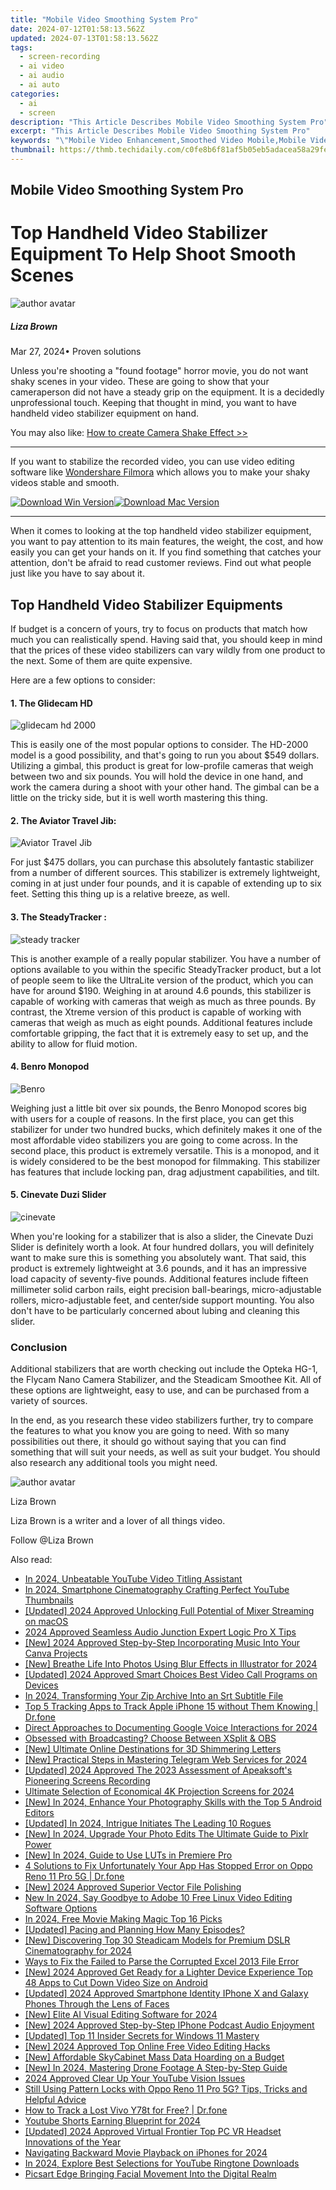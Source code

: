 ```yaml
---
title: "Mobile Video Smoothing System Pro"
date: 2024-07-12T01:58:13.562Z
updated: 2024-07-13T01:58:13.562Z
tags: 
  - screen-recording
  - ai video
  - ai audio
  - ai auto
categories: 
  - ai
  - screen
description: "This Article Describes Mobile Video Smoothing System Pro"
excerpt: "This Article Describes Mobile Video Smoothing System Pro"
keywords: "\"Mobile Video Enhancement,Smoothed Video Mobile,Mobile Video Clarity,Video Smoothing Device,Ultra-Clear Video Mobile,Easy Video Quality Improvement,Seamless Mobile Streaming\""
thumbnail: https://thmb.techidaily.com/c0fe8b6f81af5b05eb5adacea58a29fe6fd2f271b6a687457517f15534dc6b13.jpg
---
```


## Mobile Video Smoothing System Pro

# Top Handheld Video Stabilizer Equipment To Help Shoot Smooth Scenes

![author avatar](https://lh5.googleusercontent.com/-AIMmjowaFs4/AAAAAAAAAAI/AAAAAAAAABc/Y5UmwDaI7HU/s250-c-k/photo.jpg)

##### Liza Brown

 Mar 27, 2024• Proven solutions

Unless you're shooting a "found footage" horror movie, you do not want shaky scenes in your video. These are going to show that your cameraperson did not have a steady grip on the equipment. It is a decidedly unprofessional touch. Keeping that thought in mind, you want to have handheld video stabilizer equipment on hand.

You may also like: [How to create Camera Shake Effect >>](https://tools.techidaily.com/wondershare/filmora/download/)

---

If you want to stabilize the recorded video, you can use video editing software like [Wondershare Filmora](https://tools.techidaily.com/wondershare/filmora/download/) which allows you to make your shaky videos stable and smooth.

[![Download Win Version](https://images.wondershare.com/filmora/guide/download-btn-win.jpg)](https://tools.techidaily.com/wondershare/filmora/download/)[![Download Mac Version](https://images.wondershare.com/filmora/guide/download-btn-mac.jpg)](https://tools.techidaily.com/wondershare/filmora/download/)

---

When it comes to looking at the top handheld video stabilizer equipment, you want to pay attention to its main features, the weight, the cost, and how easily you can get your hands on it. If you find something that catches your attention, don't be afraid to read customer reviews. Find out what people just like you have to say about it.

## Top Handheld Video Stabilizer Equipments

If budget is a concern of yours, try to focus on products that match how much you can realistically spend. Having said that, you should keep in mind that the prices of these video stabilizers can vary wildly from one product to the next. Some of them are quite expensive.

Here are a few options to consider:

#### 1\. The Glidecam HD

![glidecam hd 2000](https://images.wondershare.com/filmora/article-images/glidecam-hd-2000.jpg)

This is easily one of the most popular options to consider. The HD-2000 model is a good possibility, and that's going to run you about $549 dollars. Utilizing a gimbal, this product is great for low-profile cameras that weigh between two and six pounds. You will hold the device in one hand, and work the camera during a shoot with your other hand. The gimbal can be a little on the tricky side, but it is well worth mastering this thing.

#### 2\. The Aviator Travel Jib:

![Aviator Travel Jib](https://images.wondershare.com/filmora/article-images/Aviator-Travel-Jib.jpg)

For just $475 dollars, you can purchase this absolutely fantastic stabilizer from a number of different sources. This stabilizer is extremely lightweight, coming in at just under four pounds, and it is capable of extending up to six feet. Setting this thing up is a relative breeze, as well.

#### 3\. The SteadyTracker :

![steady tracker](https://images.wondershare.com/filmora/article-images/steady-tracker.jpg)

This is another example of a really popular stabilizer. You have a number of options available to you within the specific SteadyTracker product, but a lot of people seem to like the UltraLite version of the product, which you can have for around $190\. Weighing in at around 4.6 pounds, this stabilizer is capable of working with cameras that weigh as much as three pounds. By contrast, the Xtreme version of this product is capable of working with cameras that weigh as much as eight pounds. Additional features include comfortable gripping, the fact that it is extremely easy to set up, and the ability to allow for fluid motion.

#### 4\. Benro Monopod

![Benro](https://images.wondershare.com/filmora/article-images/Benro.jpg)

Weighing just a little bit over six pounds, the Benro Monopod scores big with users for a couple of reasons. In the first place, you can get this stabilizer for under two hundred bucks, which definitely makes it one of the most affordable video stabilizers you are going to come across. In the second place, this product is extremely versatile. This is a monopod, and it is widely considered to be the best monopod for filmmaking. This stabilizer has features that include locking pan, drag adjustment capabilities, and tilt.

#### 5\. Cinevate Duzi Slider

![cinevate](https://images.wondershare.com/filmora/article-images/cinevate.jpg)

When you're looking for a stabilizer that is also a slider, the Cinevate Duzi Slider is definitely worth a look. At four hundred dollars, you will definitely want to make sure this is something you absolutely want. That said, this product is extremely lightweight at 3.6 pounds, and it has an impressive load capacity of seventy-five pounds. Additional features include fifteen millimeter solid carbon rails, eight precision ball-bearings, micro-adjustable rollers, micro-adjustable feet, and center/side support mounting. You also don't have to be particularly concerned about lubing and cleaning this slider.

### Conclusion

Additional stabilizers that are worth checking out include the Opteka HG-1, the Flycam Nano Camera Stabilizer, and the Steadicam Smoothee Kit. All of these options are lightweight, easy to use, and can be purchased from a variety of sources.

In the end, as you research these video stabilizers further, try to compare the features to what you know you are going to need. With so many possibilities out there, it should go without saying that you can find something that will suit your needs, as well as suit your budget. You should also research any additional tools you might need.

![author avatar](https://lh5.googleusercontent.com/-AIMmjowaFs4/AAAAAAAAAAI/AAAAAAAAABc/Y5UmwDaI7HU/s250-c-k/photo.jpg)

Liza Brown

Liza Brown is a writer and a lover of all things video.

Follow @Liza Brown


<ins class="adsbygoogle"
     style="display:block"
     data-ad-format="autorelaxed"
     data-ad-client="ca-pub-7571918770474297"
     data-ad-slot="1223367746"></ins>



<ins class="adsbygoogle"
     style="display:block"
     data-ad-client="ca-pub-7571918770474297"
     data-ad-slot="8358498916"
     data-ad-format="auto"
     data-full-width-responsive="true"></ins>




<span class="atpl-alsoreadstyle">Also read:</span>
<div><ul>
<li><a href="https://fox-hovers.techidaily.com/in-2024-unbeatable-youtube-video-titling-assistant/"><u>In 2024, Unbeatable YouTube Video Titling Assistant</u></a></li>
<li><a href="https://youtube-web.techidaily.com/24-smartphone-cinematography-crafting-perfect-youtube-thumbnails/"><u>In 2024, Smartphone Cinematography  Crafting Perfect YouTube Thumbnails</u></a></li>
<li><a href="https://fox-hovers.techidaily.com/updated-2024-approved-unlocking-full-potential-of-mixer-streaming-on-macos/"><u>[Updated] 2024 Approved  Unlocking Full Potential of Mixer Streaming on macOS</u></a></li>
<li><a href="https://article-knowledge.techidaily.com/2024-approved-seamless-audio-junction-expert-logic-pro-x-tips/"><u>2024 Approved  Seamless Audio Junction  Expert Logic Pro X Tips</u></a></li>
<li><a href="https://fox-hovers.techidaily.com/new-2024-approved-step-by-step-incorporating-music-into-your-canva-projects/"><u>[New] 2024 Approved  Step-by-Step  Incorporating Music Into Your Canva Projects</u></a></li>
<li><a href="https://fox-hovers.techidaily.com/new-breathe-life-into-photos-using-blur-effects-in-illustrator-for-2024/"><u>[New] Breathe Life Into Photos  Using Blur Effects in Illustrator for 2024</u></a></li>
<li><a href="https://on-screen-recording.techidaily.com/updated-2024-approved-smart-choices-best-video-call-programs-on-devices/"><u>[Updated] 2024 Approved  Smart Choices  Best Video Call Programs on Devices</u></a></li>
<li><a href="https://fox-hovers.techidaily.com/in-2024-transforming-your-zip-archive-into-an-srt-subtitle-file/"><u>In 2024, Transforming Your Zip Archive Into an Srt Subtitle File</u></a></li>
<li><a href="https://ios-location-track.techidaily.com/top-5-tracking-apps-to-track-apple-iphone-15-without-them-knowing-drfone-by-drfone-virtual-ios/"><u>Top 5 Tracking Apps to Track Apple iPhone 15 without Them Knowing | Dr.fone</u></a></li>
<li><a href="https://desktop-recording.techidaily.com/direct-approaches-to-documenting-google-voice-interactions-for-2024/"><u>Direct Approaches to Documenting Google Voice Interactions for 2024</u></a></li>
<li><a href="https://fox-hovers.techidaily.com/obsessed-with-broadcasting-choose-between-xsplit-and-obs/"><u>Obsessed with Broadcasting? Choose Between XSplit & OBS</u></a></li>
<li><a href="https://fox-hovers.techidaily.com/new-ultimate-online-destinations-for-3d-shimmering-letters/"><u>[New] Ultimate Online Destinations for 3D Shimmering Letters</u></a></li>
<li><a href="https://fox-hovers.techidaily.com/new-practical-steps-in-mastering-telegram-web-services-for-2024/"><u>[New] Practical Steps in Mastering Telegram Web Services for 2024</u></a></li>
<li><a href="https://desktop-recording.techidaily.com/updated-2024-approved-the-2023-assessment-of-apeaksofts-pioneering-screens-recording/"><u>[Updated] 2024 Approved  The 2023 Assessment of Apeaksoft's Pioneering Screens Recording</u></a></li>
<li><a href="https://some-guidance.techidaily.com/ultimate-selection-of-economical-4k-projection-screens-for-2024/"><u>Ultimate Selection of Economical 4K Projection Screens for 2024</u></a></li>
<li><a href="https://fox-hovers.techidaily.com/new-in-2024-enhance-your-photography-skills-with-the-top-5-android-editors/"><u>[New] In 2024, Enhance Your Photography Skills with the Top 5 Android Editors</u></a></li>
<li><a href="https://screen-capture.techidaily.com/updated-in-2024-intrigue-initiates-the-leading-10-rogues/"><u>[Updated] In 2024, Intrigue Initiates  The Leading 10 Rogues</u></a></li>
<li><a href="https://fox-hovers.techidaily.com/new-in-2024-upgrade-your-photo-edits-the-ultimate-guide-to-pixlr-power/"><u>[New] In 2024, Upgrade Your Photo Edits  The Ultimate Guide to Pixlr Power</u></a></li>
<li><a href="https://fox-hovers.techidaily.com/new-in-2024-guide-to-use-luts-in-premiere-pro/"><u>[New] In 2024, Guide to Use LUTs in Premiere Pro</u></a></li>
<li><a href="https://howto.techidaily.com/4-solutions-to-fix-unfortunately-your-app-has-stopped-error-on-oppo-reno-11-pro-5g-drfone-by-drfone-fix-android-problems-fix-android-problems/"><u>4 Solutions to Fix Unfortunately Your App Has Stopped Error on Oppo Reno 11 Pro 5G | Dr.fone</u></a></li>
<li><a href="https://fox-hovers.techidaily.com/new-2024-approved-superior-vector-file-polishing/"><u>[New] 2024 Approved  Superior Vector File Polishing</u></a></li>
<li><a href="https://ai-driven-video-production.techidaily.com/new-in-2024-say-goodbye-to-adobe-10-free-linux-video-editing-software-options/"><u>New In 2024, Say Goodbye to Adobe 10 Free Linux Video Editing Software Options</u></a></li>
<li><a href="https://ai-driven-video-production.techidaily.com/in-2024-free-movie-making-magic-top-16-picks/"><u>In 2024, Free Movie Making Magic Top 16 Picks</u></a></li>
<li><a href="https://extra-guidance.techidaily.com/updated-pacing-and-planning-how-many-episodes/"><u>[Updated] Pacing and Planning  How Many Episodes?</u></a></li>
<li><a href="https://fox-hovers.techidaily.com/new-discovering-top-30-steadicam-models-for-premium-dslr-cinematography-for-2024/"><u>[New] Discovering Top 30 Steadicam Models for Premium DSLR Cinematography for 2024</u></a></li>
<li><a href="https://techidaily.com/ways-to-fix-the-failed-to-parse-the-corrupted-excel-2013-file-error-by-stellar-guide/"><u>Ways to Fix the Failed to Parse the Corrupted Excel 2013 File Error</u></a></li>
<li><a href="https://fox-hovers.techidaily.com/new-2024-approved-get-ready-for-a-lighter-device-experience-top-48-apps-to-cut-down-video-size-on-android/"><u>[New] 2024 Approved  Get Ready for a Lighter Device Experience  Top 48 Apps to Cut Down Video Size on Android</u></a></li>
<li><a href="https://fox-hovers.techidaily.com/updated-2024-approved-smartphone-identity-iphone-x-and-galaxy-phones-through-the-lens-of-faces/"><u>[Updated] 2024 Approved  Smartphone Identity  IPhone X and Galaxy Phones Through the Lens of Faces</u></a></li>
<li><a href="https://fox-hovers.techidaily.com/new-elite-ai-visual-editing-software-for-2024/"><u>[New] Elite AI Visual Editing Software for 2024</u></a></li>
<li><a href="https://fox-hovers.techidaily.com/new-2024-approved-step-by-step-iphone-podcast-audio-enjoyment/"><u>[New] 2024 Approved  Step-by-Step  IPhone Podcast Audio Enjoyment</u></a></li>
<li><a href="https://some-guidance.techidaily.com/updated-top-11-insider-secrets-for-windows-11-mastery/"><u>[Updated] Top 11 Insider Secrets for Windows 11 Mastery</u></a></li>
<li><a href="https://fox-hovers.techidaily.com/new-2024-approved-top-online-free-video-editing-hacks/"><u>[New] 2024 Approved  Top Online Free Video Editing Hacks</u></a></li>
<li><a href="https://fox-hovers.techidaily.com/new-affordable-skycabinet-mass-data-hoarding-on-a-budget/"><u>[New] Affordable SkyCabinet  Mass Data Hoarding on a Budget</u></a></li>
<li><a href="https://fox-hovers.techidaily.com/new-in-2024-mastering-drone-footage-a-step-by-step-guide/"><u>[New] In 2024, Mastering Drone Footage  A Step-by-Step Guide</u></a></li>
<li><a href="https://youtube-clips.techidaily.com/2024-approved-clear-up-your-youtube-vision-issues/"><u>2024 Approved  Clear Up Your YouTube Vision Issues</u></a></li>
<li><a href="https://android-unlock.techidaily.com/still-using-pattern-locks-with-oppo-reno-11-pro-5g-tips-tricks-and-helpful-advice-by-drfone-android/"><u>Still Using Pattern Locks with Oppo Reno 11 Pro 5G? Tips, Tricks and Helpful Advice</u></a></li>
<li><a href="https://android-location-track.techidaily.com/how-to-track-a-lost-vivo-y78t-for-free-drfone-by-drfone-virtual-android/"><u>How to Track a Lost Vivo Y78t for Free? | Dr.fone</u></a></li>
<li><a href="https://facebook-video-footage.techidaily.com/youtube-shorts-earning-blueprint-for-2024/"><u>Youtube Shorts Earning Blueprint for 2024</u></a></li>
<li><a href="https://fox-hovers.techidaily.com/updated-2024-approved-virtual-frontier-top-pc-vr-headset-innovations-of-the-year/"><u>[Updated] 2024 Approved  Virtual Frontier  Top PC VR Headset Innovations of the Year</u></a></li>
<li><a href="https://fox-hovers.techidaily.com/navigating-backward-movie-playback-on-iphones-for-2024/"><u>Navigating Backward Movie Playback on iPhones for 2024</u></a></li>
<li><a href="https://some-knowledge.techidaily.com/in-2024-explore-best-selections-for-youtube-ringtone-downloads/"><u>In 2024, Explore Best Selections for YouTube Ringtone Downloads</u></a></li>
<li><a href="https://fox-hovers.techidaily.com/picsart-edge-bringing-facial-movement-into-the-digital-realm/"><u>Picsart Edge  Bringing Facial Movement Into the Digital Realm</u></a></li>
</ul></div>
